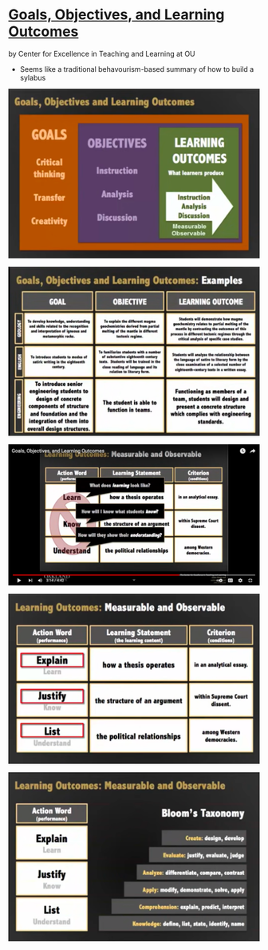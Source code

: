 # [Goals, Objectives, and Learning Outcomes](https://www.youtube.com/watch?v=g_Xm5IljYKQ)
by Center for Excellence in Teaching and Learning at OU

- Seems like a traditional behavourism-based summary of how to build a sylabus

![Summary of goals, objectives and learning outcomes](../assets/images/breakdowns/goals-objectives-outcomes.png)

![Syllabus breakdown](../assets/images/breakdowns/syllabus.png)

![Poor Action Verbs](../assets/images/breakdowns/poor-action-verbs.png)

![Better action verbs](../assets/images/breakdowns/better-action-verbs.png)

![Blooms hierarchy of action verbs](../assets/images/breakdowns/blooms-hierarchy.png)
